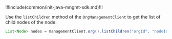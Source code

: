 !!!include(common/init-java-mngmt-sdk.md)!!!

Use the `listChildren` method of the `OrgManagementClient` to get the list of child nodes of the node:

```java
List<Node> nodes = managementClient.org().listChildren("orgId", "nodeId").execute();
```